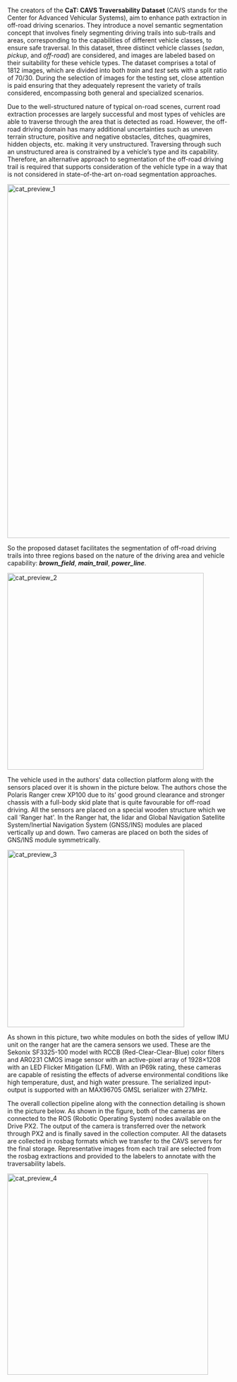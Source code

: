 The creators of the **CaT: CAVS Traversability Dataset** (CAVS stands for the Center for Advanced Vehicular Systems), aim to enhance path extraction in off-road driving scenarios. They introduce a novel semantic segmentation concept that involves finely segmenting driving trails into sub-trails and areas, corresponding to the capabilities of different vehicle classes, to ensure safe traversal. In this dataset, three distinct vehicle classes (*sedan*, *pickup*, and *off-road*) are considered, and images are labeled based on their suitability for these vehicle types. The dataset comprises a total of 1812 images, which are divided into both *train* and *test* sets with a split ratio of 70/30. During the selection of images for the testing set, close attention is paid ensuring that they adequately represent the variety of trails considered, encompassing both general and specialized scenarios.

Due to the well-structured nature of typical on-road scenes, current road extraction processes are largely successful and most types of vehicles are able to traverse through the area that is detected as road. However, the off-road driving domain has many additional uncertainties such as uneven terrain structure, positive and negative obstacles, ditches, quagmires, hidden objects, etc. making it very unstructured. Traversing through such an unstructured area is constrained by a vehicle’s type and its capability. Therefore, an alternative approach to segmentation of the off-road driving trail is required that supports consideration of the vehicle type in a way that is not considered in state-of-the-art on-road segmentation approaches.

<img width="800" alt="cat_preview_1" src="https://github.com/dataset-ninja/cat/assets/123257559/38eb75e6-6b83-4097-a2bb-4d857874c176">

So the proposed dataset facilitates the segmentation of off-road driving trails into three regions based on the nature of the driving area and vehicle capability: ***brown_field***, ***main_trail***, ***power_line***.

<img width="445" alt="cat_preview_2" src="https://github.com/dataset-ninja/cat/assets/123257559/dd514b45-9319-45fd-923f-7c6fac9ca885">

The vehicle used in the authors' data collection platform along with the sensors placed over it is shown in the picture below. The authors chose the Polaris Ranger crew XP100 due to its’ good ground clearance and stronger chassis with a full-body skid plate that is quite favourable for off-road driving. All the sensors are placed on a special wooden structure which we call 'Ranger hat'. In the Ranger hat, the lidar and Global Navigation Satellite System/Inertial Navigation System (GNSS/INS) modules are placed vertically up and down. Two cameras are placed on both the sides of GNS/INS module symmetrically.

<img width="401" alt="cat_preview_3" src="https://github.com/dataset-ninja/cat/assets/123257559/a9a19b68-87fe-418f-98e0-231a24e90d7d">

As shown in this picture, two white modules on both the sides of yellow IMU unit on the ranger hat are the camera sensors we used. These are the Sekonix SF3325-100 model with RCCB (Red-Clear-Clear-Blue) color filters and AR0231 CMOS image sensor with an active-pixel array of 1928×1208 with an LED Flicker Mitigation (LFM). With an IP69k rating, these cameras are capable of resisting the effects of adverse environmental conditions like high temperature, dust, and high water pressure. The serialized input-output is supported with an MAX96705 GMSL serializer with 27MHz.

The overall collection pipeline along with the connection detailing is shown in the picture below. As shown in the figure, both of the cameras are connected to the ROS (Robotic Operating System) nodes available on the Drive PX2. The output of the camera is transferred over the network through PX2 and is finally saved in the collection computer. All the datasets are collected in rosbag formats which we transfer to the CAVS servers for the final storage. Representative images from each trail are selected from the rosbag extractions and provided to the labelers to annotate with the traversability labels.

<img width="455" alt="cat_preview_4" src="https://github.com/dataset-ninja/cat/assets/123257559/7de19d38-b4e0-45d1-b07d-5e64c2c74a3c">
